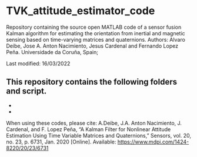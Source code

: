 # TVK_attitude_estimator_code
Repository containing the source open MATLAB code of a sensor fusion Kalman algorithm for estimating the orientation from inertial and magnetic sensing based on time-varying matrices and quaternions.
Authors: Alvaro Deibe, Jose A. Anton Nacimiento, Jesus Cardenal and Fernando Lopez Peña.
Universidade da Coruña, Spain; 

Last modified: 16/03/2022

This repository contains the following folders and script.
-
-
-


When using these codes, please cite: 
A.Deibe, J.A. Anton Nacimiento, J. Cardenal, and F. Lopez Peña, “A Kalman Filter for Nonlinear Attitude Estimation Using Time Variable Matrices and Quaternions,” Sensors, vol. 20, no. 23, p. 6731, Jan. 2020 [Online]. Available: https://www.mdpi.com/1424-8220/20/23/6731
